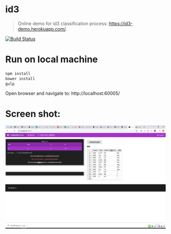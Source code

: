 # id3

> Online demo for id3 classification process: https://id3-demo.herokuapp.com/.

[![Build Status](https://travis-ci.com/Jeff-Tian/alpha.svg?branch=master)](https://travis-ci.com/Jeff-Tian/alpha)

# Run on local machine

```
npm install
bower install
gulp
```

Open browser and navigate to: http://localhost:60005/

# Screen shot:

![id3 screen shot](./assets/screenshot.png)
